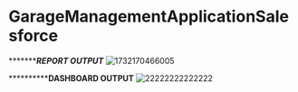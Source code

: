 # GarageManagementApplicationSalesforce

**********************************REPORT OUTPUT***************************
![1732170466005](https://github.com/user-attachments/assets/50b050f8-05eb-44d0-8a53-8ffe7a36d2ef)

**********************************DASHBOARD OUTPUT************************
![22222222222222](https://github.com/user-attachments/assets/a2186fcc-fcfa-4b9a-9e84-4b1376bbd609)



